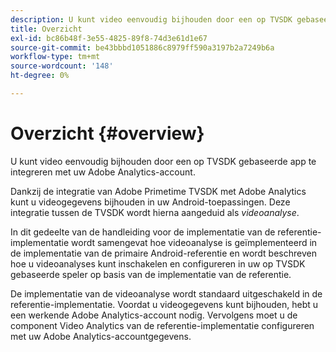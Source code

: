 ```yaml
---
description: U kunt video eenvoudig bijhouden door een op TVSDK gebaseerde app te integreren met uw Adobe Analytics-account.
title: Overzicht
exl-id: bc86b48f-3e55-4825-89f8-74d3e61d1e67
source-git-commit: be43bbbd1051886c8979ff590a3197b2a7249b6a
workflow-type: tm+mt
source-wordcount: '148'
ht-degree: 0%

---
```


# Overzicht {#overview}

U kunt video eenvoudig bijhouden door een op TVSDK gebaseerde app te integreren met uw Adobe Analytics-account.

Dankzij de integratie van Adobe Primetime TVSDK met Adobe Analytics kunt u videogegevens bijhouden in uw Android-toepassingen. Deze integratie tussen de TVSDK wordt hierna aangeduid als *videoanalyse*.

In dit gedeelte van de handleiding voor de implementatie van de referentie-implementatie wordt samengevat hoe videoanalyse is geïmplementeerd in de implementatie van de primaire Android-referentie en wordt beschreven hoe u videoanalyses kunt inschakelen en configureren in uw op TVSDK gebaseerde speler op basis van de implementatie van de referentie.

De implementatie van de videoanalyse wordt standaard uitgeschakeld in de referentie-implementatie. Voordat u videogegevens kunt bijhouden, hebt u een werkende Adobe Analytics-account nodig. Vervolgens moet u de component Video Analytics van de referentie-implementatie configureren met uw Adobe Analytics-accountgegevens.
